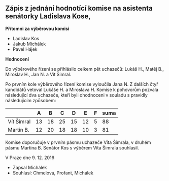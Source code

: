 ## Zápis z jednání hodnotící komise na asistenta senátorky Ladislava Kose, 

**Přítomni za výběrovou komisi**

* Ladislav Kos
* Jakub Michálek
* Pavel Hájek

**Hodnocení**

Do výběrového řízení se přihlásilo celkem pět uchazečů: Lukáš H., Matěj B., Miroslav H., Jan N. a Vít Šimral. 

Po prvním kole výběrového řízení komise vyloučila Jana N. Z dalších čtyř kandidátů vetoval Lukáše H. a Miroslava H. Komise k pohovorům pozvala následující dva uchazeče, kteří byli ohodnoceni v souladu s pravidly následujícím způsobem:

|          |A |B |C |D |E |F|suma|
|----------|---|---|---|---|---|---|---|
|Vít Šimral|13|18|25|15|12|5|88|
|Martin B. |12|20|18|18|10|3|81|

Komise doporučuje v prvním pásmu uchazeče Víta Šimrala, v druhém pásmu Martina B. Senátor Kos s výběrem Víta Šimrala souhlasil.

V Praze dne 9. 12. 2016

* Zapsal Michálek
* Souhlasí: Chmelová, Profant, Michálek
